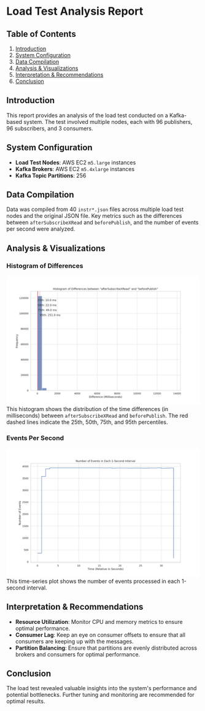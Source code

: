 
# Load Test Analysis Report

## Table of Contents
1. [Introduction](#introduction)
2. [System Configuration](#system-configuration)
3. [Data Compilation](#data-compilation)
4. [Analysis & Visualizations](#analysis--visualizations)
5. [Interpretation & Recommendations](#interpretation--recommendations)
6. [Conclusion](#conclusion)

## Introduction
This report provides an analysis of the load test conducted on a Kafka-based system. The test involved multiple nodes, each with 96 publishers, 96 subscribers, and 3 consumers.

## System Configuration
- **Load Test Nodes**: AWS EC2 `m5.large` instances
- **Kafka Brokers**: AWS EC2 `m5.4xlarge` instances
- **Kafka Topic Partitions**: 256

## Data Compilation
Data was compiled from 40 `instr*.json` files across multiple load test nodes and the original JSON file. Key metrics such as the differences between `afterSubscribeXRead` and `beforePublish`, and the number of events per second were analyzed.

## Analysis & Visualizations
### Histogram of Differences
![Histogram of Differences](separate_histogram_of_differences.png)
This histogram shows the distribution of the time differences (in milliseconds) between `afterSubscribeXRead` and `beforePublish`. The red dashed lines indicate the 25th, 50th, 75th, and 95th percentiles.

### Events Per Second
![Events Per Second](separate_events_per_second.png)
This time-series plot shows the number of events processed in each 1-second interval.

## Interpretation & Recommendations
- **Resource Utilization**: Monitor CPU and memory metrics to ensure optimal performance.
- **Consumer Lag**: Keep an eye on consumer offsets to ensure that all consumers are keeping up with the messages.
- **Partition Balancing**: Ensure that partitions are evenly distributed across brokers and consumers for optimal performance.

## Conclusion
The load test revealed valuable insights into the system's performance and potential bottlenecks. Further tuning and monitoring are recommended for optimal results.
